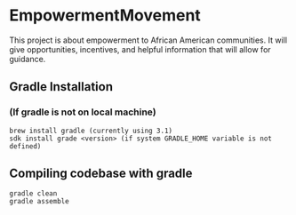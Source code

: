 # EmpowermentMovement

This project is about empowerment to African American communities. It will give opportunities, incentives, and helpful information that will 
allow for guidance. 

## Gradle Installation

### (If gradle is not on local machine)

```
brew install gradle (currently using 3.1)
sdk install grade <version> (if system GRADLE_HOME variable is not defined)
```

## Compiling codebase with gradle

```
gradle clean
gradle assemble
```